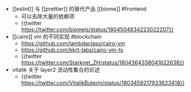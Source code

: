 - [[eslint]] 与 [[prettier]] 的替代产品 [[biome]] #frontend
	- 可以去除大量的依赖项
	- {{twitter https://twitter.com/biomejs/status/1804504834223022207}}
- [[cairo]] vm 的不同实现 #blockchain
	- https://github.com/lambdaclass/cairo-vm
	- https://github.com/kkrt-labs/cairo-vm-ts
	- {{twitter https://twitter.com/Starknet_ZH/status/1804364338041622636}}
- vitalik 关于 layer2 流动性集合的论述
	- {{twitter https://twitter.com/VitalikButerin/status/1803459217933623418}}